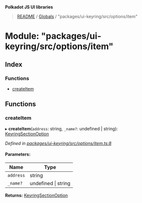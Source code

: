 **Polkadot JS UI libraries**

> [README](../README.md) / [Globals](../globals.md) / "packages/ui-keyring/src/options/item"

# Module: "packages/ui-keyring/src/options/item"

## Index

### Functions

* [createItem](_packages_ui_keyring_src_options_item_.md#createitem)

## Functions

### createItem

▸ **createItem**(`address`: string, `_name?`: undefined \| string): [KeyringSectionOption](../interfaces/_packages_ui_keyring_src_options_types_.keyringsectionoption.md)

*Defined in [packages/ui-keyring/src/options/item.ts:8](https://github.com/polkadot-js/ui/blob/678d4dc5/packages/ui-keyring/src/options/item.ts#L8)*

#### Parameters:

Name | Type |
------ | ------ |
`address` | string |
`_name?` | undefined \| string |

**Returns:** [KeyringSectionOption](../interfaces/_packages_ui_keyring_src_options_types_.keyringsectionoption.md)
